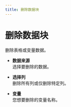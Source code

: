 ```yaml
---
title: 删除数据块
---
```


# 删除数据块

删除表格或变量数据。

- **数据来源** <br>
	选择要删除的数据。

- **选择列** <br>
	删除所有列或仅删除特定列。

- **变量** <br>
	您想要删除的变量名称。